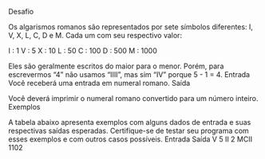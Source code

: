 Desafio

Os algarismos romanos são representados por sete símbolos diferentes: I, V, X, L, C, D e M. Cada um com seu respectivo valor: 

I : 1 
V : 5 
X : 10 
L : 50 
C : 100 
D : 500 
M : 1000 

Eles são geralmente escritos do maior para o menor. Porém, para escrevermos “4” não usamos “IIII”, mas sim “IV” porque 5 - 1 = 4.
Entrada
Você receberá uma entrada em numeral romano.
Saída

Você deverá imprimir o numeral romano convertido para um número inteiro. 
Exemplos

A tabela abaixo apresenta exemplos com alguns dados de entrada e suas respectivas saídas esperadas. Certifique-se de testar seu programa com esses exemplos e com outros casos possíveis.
Entrada 	Saída
V 	5
II 	2
MCII 	1102